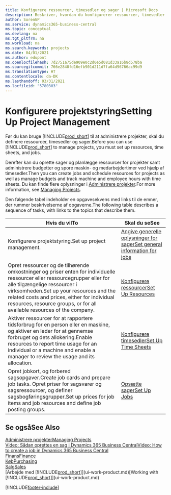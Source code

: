 ```yaml
---
title: Konfigurere ressourcer, timesedler og sager | Microsoft Docs
description: Beskriver, hvordan du konfigurerer ressourcer, timesedler og sager til at administrere projekter.
author: SorenGP
ms.service: dynamics365-business-central
ms.topic: conceptual
ms.devlang: na
ms.tgt_pltfrm: na
ms.workload: na
ms.search.keywords: projects
ms.date: 04/01/2021
ms.author: edupont
ms.openlocfilehash: 7d2751a75de909e0c2d0e5d081d33a16b8d578ba
ms.sourcegitcommit: 766e2840fd16efb901d211d7fa64d96766ac99d9
ms.translationtype: HT
ms.contentlocale: da-DK
ms.lasthandoff: 03/31/2021
ms.locfileid: "5780303"
---
```

# <a name="setting-up-project-management"></a><span data-ttu-id="c32cd-103">Konfigurere projektstyring</span><span class="sxs-lookup"><span data-stu-id="c32cd-103">Setting Up Project Management</span></span>
<span data-ttu-id="c32cd-104">Før du kan bruge [!INCLUDE[prod_short](includes/prod_short.md)] til at administrere projekter, skal du definere ressourcer, timesedler og sager.</span><span class="sxs-lookup"><span data-stu-id="c32cd-104">Before you can use [!INCLUDE[prod_short](includes/prod_short.md)] to manage projects, you must set up resources, time sheets, and jobs.</span></span>

<span data-ttu-id="c32cd-105">Derefter kan du oprette sager og planlægge ressourcer for projekter samt administrere budgetter og spore maskin- og medarbejdertimer ved hjælp af timesedler.</span><span class="sxs-lookup"><span data-stu-id="c32cd-105">Then you can create jobs and schedule resources for projects as well as manage budgets and track machine and employee hours with time sheets.</span></span> <span data-ttu-id="c32cd-106">Du kan finde flere oplysninger i [Administrere projekter](projects-manage-projects.md).</span><span class="sxs-lookup"><span data-stu-id="c32cd-106">For more information, see [Managing Projects](projects-manage-projects.md).</span></span>  

<span data-ttu-id="c32cd-107">Den følgende tabel indeholder en opgavesekvens med links til de emner, der rummer beskrivelserne af opgaverne.</span><span class="sxs-lookup"><span data-stu-id="c32cd-107">The following table describes a sequence of tasks, with links to the topics that describe them.</span></span>

| <span data-ttu-id="c32cd-108">Hvis du vil</span><span class="sxs-lookup"><span data-stu-id="c32cd-108">To</span></span> | <span data-ttu-id="c32cd-109">Skal du se</span><span class="sxs-lookup"><span data-stu-id="c32cd-109">See</span></span> |
| --- | --- |
| <span data-ttu-id="c32cd-110">Konfigurere projektstyring.</span><span class="sxs-lookup"><span data-stu-id="c32cd-110">Set up project management.</span></span>|[<span data-ttu-id="c32cd-111">Angive generelle oplysninger for sager</span><span class="sxs-lookup"><span data-stu-id="c32cd-111">Set general information for jobs</span></span>](projects-how-setup-jobs.md#to-set-general-information-for-jobs)|
| <span data-ttu-id="c32cd-112">Opret ressourcer og de tilhørende omkostninger og priser enten for individuelle ressourcer eller ressourcegrupper eller for alle tilgængelige ressourcer i virksomheden.</span><span class="sxs-lookup"><span data-stu-id="c32cd-112">Set up your resources and the related costs and prices, either for individual resources, resource groups, or for all available resources of the company.</span></span> |[<span data-ttu-id="c32cd-113">Konfigurere ressourcer</span><span class="sxs-lookup"><span data-stu-id="c32cd-113">Set Up Resources</span></span>](projects-how-setup-resources.md) |
| <span data-ttu-id="c32cd-114">Aktiver ressourcer for at rapportere tidsforbrug for en person eller en maskine, og aktiver en leder for at gennemse forbruget og dets allokering.</span><span class="sxs-lookup"><span data-stu-id="c32cd-114">Enable resources to report time usage for an individual or a machine and enable a manager to review the usage and its allocation.</span></span> |[<span data-ttu-id="c32cd-115">Konfigurere timesedler</span><span class="sxs-lookup"><span data-stu-id="c32cd-115">Set Up Time Sheets</span></span>](projects-how-setup-time-sheets.md) |
| <span data-ttu-id="c32cd-116">Opret jobkort, og forbered sagsopgaver.</span><span class="sxs-lookup"><span data-stu-id="c32cd-116">Create job cards and prepare job tasks.</span></span> <span data-ttu-id="c32cd-117">Opret priser for sagsvarer og sagsressourcer, og definer sagsbogføringsgrupper.</span><span class="sxs-lookup"><span data-stu-id="c32cd-117">Set up prices for job items and job resources and define job posting groups.</span></span> |[<span data-ttu-id="c32cd-118">Opsætte sager</span><span class="sxs-lookup"><span data-stu-id="c32cd-118">Set Up Jobs</span></span>](projects-how-setup-jobs.md) |

## <a name="see-also"></a><span data-ttu-id="c32cd-119">Se også</span><span class="sxs-lookup"><span data-stu-id="c32cd-119">See Also</span></span>

[<span data-ttu-id="c32cd-120">Administrere projekter</span><span class="sxs-lookup"><span data-stu-id="c32cd-120">Managing Projects</span></span>](projects-manage-projects.md)  
[<span data-ttu-id="c32cd-121">Video: Sådan oprettes en sag i Dynamics 365 Business Central</span><span class="sxs-lookup"><span data-stu-id="c32cd-121">Video: How to create a job in Dynamics 365 Business Central</span></span>](https://www.youtube.com/watch?v=VqaPWr7BWmw)  
[<span data-ttu-id="c32cd-122">Finans</span><span class="sxs-lookup"><span data-stu-id="c32cd-122">Finance</span></span>](finance.md)  
[<span data-ttu-id="c32cd-123">Køb</span><span class="sxs-lookup"><span data-stu-id="c32cd-123">Purchasing</span></span>](purchasing-manage-purchasing.md)  
[<span data-ttu-id="c32cd-124">Salg</span><span class="sxs-lookup"><span data-stu-id="c32cd-124">Sales</span></span>](sales-manage-sales.md)  
<span data-ttu-id="c32cd-125">[Arbejde med [!INCLUDE[prod_short](includes/prod_short.md)]](ui-work-product.md)</span><span class="sxs-lookup"><span data-stu-id="c32cd-125">[Working with [!INCLUDE[prod_short](includes/prod_short.md)]](ui-work-product.md)</span></span>  


[!INCLUDE[footer-include](includes/footer-banner.md)]